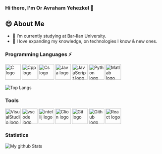 ###  Hi there, I'm Or Avraham Yehezkel 👋

<!--
**LightDDark/LightDDark** is a ✨ _special_ ✨ repository because its `README.md` (this file) appears on your GitHub profile.

Here are some ideas to get you started:

- 🔭 I’m currently working on ...
- 🌱 I’m currently learning ...
- 👯 I’m looking to collaborate on ...
- 🤔 I’m looking for help with ...
- 💬 Ask me about ...
- 📫 How to reach me: ...
- 😄 Pronouns: ...
- ⚡ Fun fact: ...
-->
## 😄 About Me
- 🔭 I’m currently studying at Bar-Ilan University.
-  🌱 I love expanding my knowledge, on technologies I know & new ones.
### Programming Languages ⚡
<img src="https://cdn.jsdelivr.net/gh/devicons/devicon/icons/c/c-original.svg" alt="C logo" width="50" height="50" style="pointer-events: none"/> <img src="https://cdn.jsdelivr.net/gh/devicons/devicon/icons/cplusplus/cplusplus-original.svg" alt="Cpp logo" width="50" height="50" style="pointer-events: none"/> <img src="https://cdn.jsdelivr.net/gh/devicons/devicon/icons/csharp/csharp-original.svg" alt="Cs logo" width="50" height="50" style="pointer-events: none"/> <img src="https://cdn.jsdelivr.net/gh/devicons/devicon/icons/java/java-original.svg" alt="Java logo" width="50" height="50" style="pointer-events: none"/> <img src="https://cdn.jsdelivr.net/gh/devicons/devicon/icons/javascript/javascript-plain.svg" alt="JavaScript logo" width="50" height="50" style="pointer-events: none"/> <img src="https://cdn.jsdelivr.net/gh/devicons/devicon/icons/python/python-original.svg" alt="Python logo" width="50" height="50" style="pointer-events: none"/> <img src="https://cdn.jsdelivr.net/gh/devicons/devicon/icons/matlab/matlab-original.svg" alt="Matlab logo" width="50" height="50" style="pointer-events: none"/>
          
          
          
          

![Top Langs](https://github-readme-stats.vercel.app/api/top-langs/?username=LightDDark&layout=compact&hide=css.html)

### Tools
<img src="https://cdn.jsdelivr.net/gh/devicons/devicon/icons/visualstudio/visualstudio-plain.svg" alt="VisualStudio logo" width="50" height="50" style="pointer-events: none"/> <img src="https://cdn.jsdelivr.net/gh/devicons/devicon/icons/vscode/vscode-original.svg" alt="vscode logo" width="50" height="50" style="pointer-events: none"/> <img src="https://upload.wikimedia.org/wikipedia/commons/9/9c/IntelliJ_IDEA_Icon.svg" alt="intellij logo" width="50" height="50" style="pointer-events: none"/> <img src="https://iconape.com/wp-content/files/jq/370698/svg/clion-logo-icon-png-svg.png" alt="Clion logo" width="50" height="50" style="pointer-events: none"/> <img src="https://cdn.jsdelivr.net/gh/devicons/devicon/icons/git/git-original.svg" alt="Git logo" width="50" height="50" style="pointer-events: none"/> <img src="https://cdn.jsdelivr.net/gh/devicons/devicon/icons/github/github-original.svg" alt="Github logo" width="50" height="50" style="pointer-events: none"/> <img src="https://cdn.jsdelivr.net/gh/devicons/devicon/icons/react/react-original.svg" alt="React logo" width="50" height="50" style="pointer-events: none"/>
          

### Statistics
![My github Stats](https://github-readme-stats.vercel.app/api?username=LightDDark&count_private=true&show_icons=true&theme=dracula)
